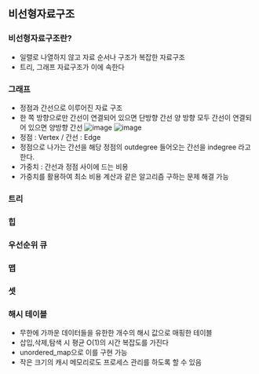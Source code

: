 ## 비선형자료구조

### 비선형자료구조란?
- 일렬로 나열하지 않고 자료 순서나 구조가 복잡한 자료구조
- 트리, 그래프 자료구조가 이에 속한다

### 그래프
- 정점과 간선으로 이루어진 자료 구조
- 한 쪽 방향으로만 간선이 연결되어 있으면 단방향 간선 양 방향 모두 간선이 연결되어 있으면 양방향 간선
![image](https://github.com/kimsunhoon/TIL/assets/96249610/7409760b-cf78-4a0b-87f4-09fd0f8d8b54)
![image](https://github.com/kimsunhoon/TIL/assets/96249610/18e73525-637f-4399-832a-c7d38fac2c82)
- 정점 : Vertex / 간선 : Edge
- 정점으로 나가는 간선을 해당 정점의 outdegree 들어오는 간선을 indegree 라고 한다.
- 가중치 : 간선과 정점 사이에 드는 비용
- 가중치를 활용하여 최소 비용 계산과 같은 알고리즘 구하는 문제 해결 가능

### 트리

### 힙

### 우선순위 큐

### 맵

### 셋

### 해시 테이블
- 무한에 가까운 데이터들을 유한한 개수의 해시 값으로 매핑한 테이블
- 삽입,삭제,탐색 시 평균 O(1)의 시간 복잡도를 가진다
- unordered_map으로 이를 구현 가능
- 작은 크기의 캐시 메모리로도 프로세스 관리를 하도록 할 수 있음
